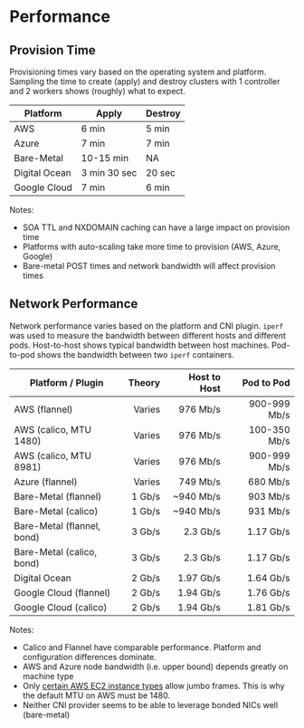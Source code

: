 # Performance

## Provision Time

Provisioning times vary based on the operating system and platform. Sampling the time to create (apply) and destroy clusters with 1 controller and 2 workers shows (roughly) what to expect.

| Platform      | Apply | Destroy |
|---------------|-------|---------|
| AWS           | 6 min | 5 min   |
| Azure         | 7 min | 7 min   |
| Bare-Metal    | 10-15 min | NA  |
| Digital Ocean | 3 min 30 sec | 20 sec |
| Google Cloud  | 7 min | 6 min   |

Notes:

* SOA TTL and NXDOMAIN caching can have a large impact on provision time
* Platforms with auto-scaling take more time to provision (AWS, Azure, Google)
* Bare-metal POST times and network bandwidth will affect provision times

## Network Performance

Network performance varies based on the platform and CNI plugin. `iperf` was used to measure the bandwidth between different hosts and different pods. Host-to-host shows typical bandwidth between host machines. Pod-to-pod shows the bandwidth between two `iperf` containers.

| Platform / Plugin          | Theory | Host to Host | Pod to Pod   |
|----------------------------|-------:|-------------:|-------------:|
| AWS (flannel)              | Varies | 976 Mb/s     | 900-999 Mb/s |
| AWS (calico, MTU 1480)     | Varies | 976 Mb/s     | 100-350 Mb/s |
| AWS (calico, MTU 8981)     | Varies | 976 Mb/s     | 900-999 Mb/s |
| Azure (flannel)            | Varies | 749 Mb/s     | 680 Mb/s     |
| Bare-Metal (flannel)       | 1 Gb/s | ~940 Mb/s    | 903 Mb/s     |
| Bare-Metal (calico)        | 1 Gb/s | ~940 Mb/s    | 931 Mb/s     |
| Bare-Metal (flannel, bond) | 3 Gb/s |  2.3 Gb/s    | 1.17 Gb/s    |
| Bare-Metal (calico, bond)  | 3 Gb/s |  2.3 Gb/s    | 1.17 Gb/s    |
| Digital Ocean              | 2 Gb/s | 1.97 Gb/s    | 1.64 Gb/s    |
| Google Cloud (flannel)     | 2 Gb/s | 1.94 Gb/s    | 1.76 Gb/s    |
| Google Cloud (calico)      | 2 Gb/s | 1.94 Gb/s    | 1.81 Gb/s    |

Notes:

* Calico and Flannel have comparable performance. Platform and configuration differences dominate.
* AWS and Azure node bandwidth (i.e. upper bound) depends greatly on machine type
* Only [certain AWS EC2 instance types](http://docs.aws.amazon.com/AWSEC2/latest/UserGuide/network_mtu.html#jumbo_frame_instances) allow jumbo frames. This is why the default MTU on AWS must be 1480.
* Neither CNI provider seems to be able to leverage bonded NICs well (bare-metal)

